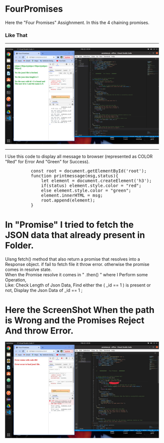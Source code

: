 # FourPromises

Here the "Four Promises" Assighnment. In this the 4 chaining promises. 
<h3>Like That </h3>
<hr>
<img src="./screenshot/success.png"></img>
<hr>
I Use this code to display all message to browser (represented as COLOR "Red" for Error And "Green" for Success).
<pre>
          const root = document.getElementById('root');
          function printmessage(msg,status){
              let element = document.createElement('h3');
              if(status) element.style.color = "red";
              else element.style.color = "green";
              element.innerHTML = msg;
              root.append(element);
          }
</pre>

#  In "Promise" I tried to fetch the JSON data that already present in Folder.
Uisng fetch() method that also return a promise that resolves into a Response object.
if fail to fetch file it throw error. otherwise the promise comes in resolve state. <br>
When the Promise resolve it comes in  " .then()  " where I Perform some Operation, <br>
Like:  Check Length of Json Data, Find either the ( _id == 1 ) is present or not, Display the Json Data of _id == 1 ;

# Here the ScreenShot When the path is Wrong and the Promises Reject And throw Error.
<img src="./screenshot/error.JPG"></img>



